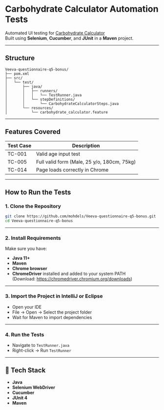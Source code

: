 
# Carbohydrate Calculator Automation Tests

Automated UI testing for [Carbohydrate Calculator](https://www.calculator.net/carbohydrate-calculator.html)  
Built using **Selenium**, **Cucumber**, and **JUnit** in a **Maven** project.

---

## Structure

```
Veeva-questionnaire-q5-bonus/
├── pom.xml
├── src/
│   └── test/
│       ├── java/
│       │   ├── runners/
│       │   │   └── TestRunner.java
│       │   └── stepDefinitions/
│       │       └── CarbohydrateCalculatorSteps.java
│       └── resources/
│           └── carbohydrate_calculator.feature
```

---

## Features Covered

| Test Case | Description |
|-----------|-------------|
| TC-001 | Valid age input test |
| TC-005 | Full valid form (Male, 25 y/o, 180cm, 75kg) |
| TC-014 | Page loads correctly in Chrome |

---

## How to Run the Tests

### 1. Clone the Repository

```bash
git clone https://github.com/mohdels/Veeva-questionnaire-q5-bonus.git
cd Veeva-questionnaire-q5-bonus
```

---

### 2. Install Requirements

Make sure you have:
- **Java 11+**
- **Maven**
- **Chrome browser**
- **ChromeDriver** installed and added to your system PATH  
  (Download: https://chromedriver.chromium.org/downloads)

---

### 3. Import the Project in IntelliJ or Eclipse

- Open your IDE
- File → Open → Select the project folder
- Wait for Maven to import dependencies

---

### 4. Run the Tests
- Navigate to `TestRunner.java`
- Right-click → Run `TestRunner`

---

## 🧪 Tech Stack

- **Java**
- **Selenium WebDriver**
- **Cucumber**
- **JUnit 4**
- **Maven**

